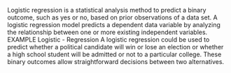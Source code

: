 Logistic regression is a statistical analysis method to predict a binary outcome, such as yes or no, based on prior observations of a data set. A logistic regression model predicts a dependent data variable by analyzing the relationship between one or more existing independent variables.
EXAMPLE 
Logistic - Regression
 A logistic regression could be used to predict whether a political candidate will win or lose an election or whether a high school student will be admitted or not to a particular college. These binary outcomes allow straightforward decisions between two alternatives.
